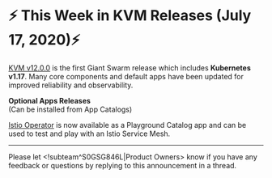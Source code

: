 # :zap: This Week in KVM Releases (July 17, 2020):zap:

[KVM v12.0.0](https://github.com/giantswarm/releases/blob/master/kvm/v12.0.0) is the first Giant Swarm release which includes **Kubernetes v1.17**. Many core components and default apps have been updated for improved reliability and observability.

**Optional Apps Releases**  
(Can be installed from App Catalogs)

[Istio Operator](https://github.com/giantswarm/istio-operator) is now available as a Playground Catalog app and can be used to test and play with an Istio Service Mesh.

---
Please let <!subteam^S0GSG846L|Product Owners> know if you have any feedback or questions by replying to this announcement in a thread.
